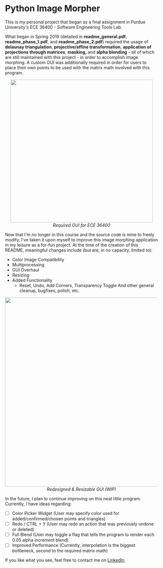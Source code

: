 # Python Image Morpher
This is my personal project that began as a final assignment in Purdue University's ECE 36400 - Software Engineering Tools Lab. 

What began in Spring 2019 (detailed in <b>readme_general.pdf</b>, <b>readme_phase_1.pdf</b>, and <b>readme_phase_2.pdf</b>) required the usage of <b>delaunay triangulation</b>, <b>projective/affine transformation</b>, <b>application of projections through matrices</b>, <b>masking,</b> and <b>alpha blending</b> - all of which are still maintained with this project - in order to accomplish image morphing. A custom GUI was additionally required in order for users to place their own points to be used with the matrix math involved with this program.

<p align="center">
  <img width="469" height="470" src="https://i.imgur.com/BJkzrfL.jpg"><br>
  <i>Required GUI for ECE 36400</i>
</p>

Now that I'm no longer in this course and the source code is mine to freely modify, I've taken it upon myself to improve this image morphing application in my leisure as a for-fun project. At the time of the creation of this README, meaningful changes include (but are, in no capacity, limited to):

* Color Image Compatibility
* Multiprocessing
* GUI Overhaul
* Resizing
* Added Functionality 
  * Reset, Undo, Add Corners, Transparency Toggle
And other general cleanup, bugfixes, polish, etc.

<p align="center">
  <img width="632" height="622" src="https://i.imgur.com/mT0kTn9.jpg"><br>
  <i>Redesigned & Resizable GUI (WIP)</i>
</p>

In the future, I plan to continue improving on this neat little program. Currently, I have ideas regarding:

- [ ] Color Picker Widget (User may specify color used for added/confirmed/chosen points and triangles)
- [ ] Redo / CTRL + Y (User may redo an action that was previously undone or deleted)
- [ ] Full Blend (User may toggle a flag that tells the program to render each 0.05 alpha increment blend)
- [ ] Improved Performance (Currently, interpolation is the biggest bottleneck, second to the required matrix math)

If you like what you see, feel free to contact me on [LinkedIn](https://www.linkedin.com/in/davidmilesdowd/).

